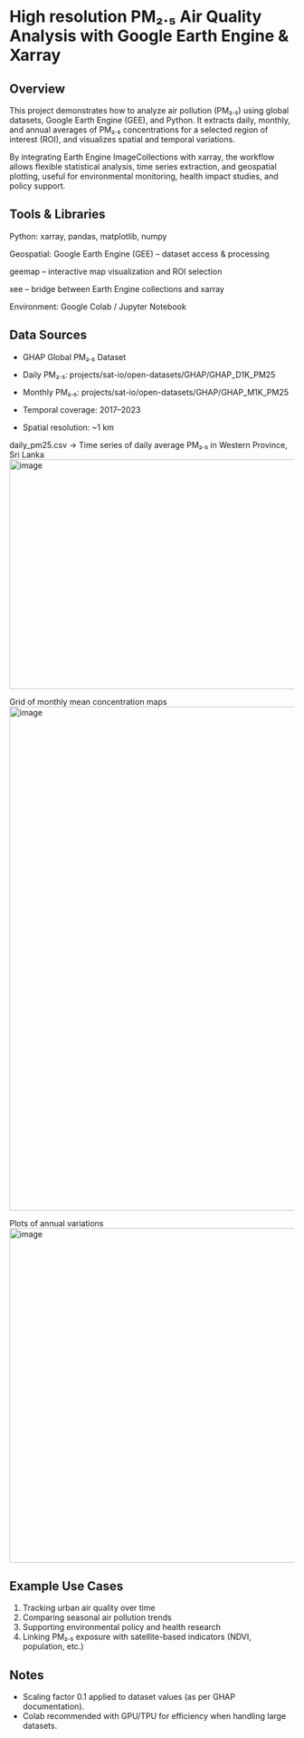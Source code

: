 # High resolution PM₂.₅ Air Quality Analysis with Google Earth Engine &amp; Xarray
## Overview
This project demonstrates how to analyze air pollution (PM₂.₅) using global datasets, Google Earth Engine (GEE), and Python. It extracts daily, monthly, and annual averages of PM₂.₅ concentrations for a selected region of interest (ROI), and visualizes spatial and temporal variations.

By integrating Earth Engine ImageCollections with xarray, the workflow allows flexible statistical analysis, time series extraction, and geospatial plotting, useful for environmental monitoring, health impact studies, and policy support.

## Tools & Libraries

Python: xarray, pandas, matplotlib, numpy

Geospatial:
Google Earth Engine (GEE) – dataset access & processing

geemap – interactive map visualization and ROI selection

xee – bridge between Earth Engine collections and xarray

Environment: Google Colab / Jupyter Notebook

## Data Sources

- GHAP Global PM₂.₅ Dataset
- Daily PM₂.₅: projects/sat-io/open-datasets/GHAP/GHAP_D1K_PM25
- Monthly PM₂.₅: projects/sat-io/open-datasets/GHAP/GHAP_M1K_PM25

- Temporal coverage: 2017–2023

- Spatial resolution: ~1 km

daily_pm25.csv → Time series of daily average PM₂.₅ in Western Province, Sri Lanka
<img width="534" height="405" alt="image" src="https://github.com/user-attachments/assets/0927b9d8-6af8-45e3-a186-b53ceed63bd8" />

Grid of monthly mean concentration maps
<img width="1207" height="889" alt="image" src="https://github.com/user-attachments/assets/dc2dc834-955e-490b-9985-4431aef4f5e1" />

Plots of annual variations
<img width="928" height="590" alt="image" src="https://github.com/user-attachments/assets/f4c89804-13bd-4dff-b6fd-ddb3869ec4a1" />

## Example Use Cases
1. Tracking urban air quality over time
2. Comparing seasonal air pollution trends
3. Supporting environmental policy and health research
4. Linking PM₂.₅ exposure with satellite-based indicators (NDVI, population, etc.)

## Notes
- Scaling factor 0.1 applied to dataset values (as per GHAP documentation).
- Colab recommended with GPU/TPU for efficiency when handling large datasets.
